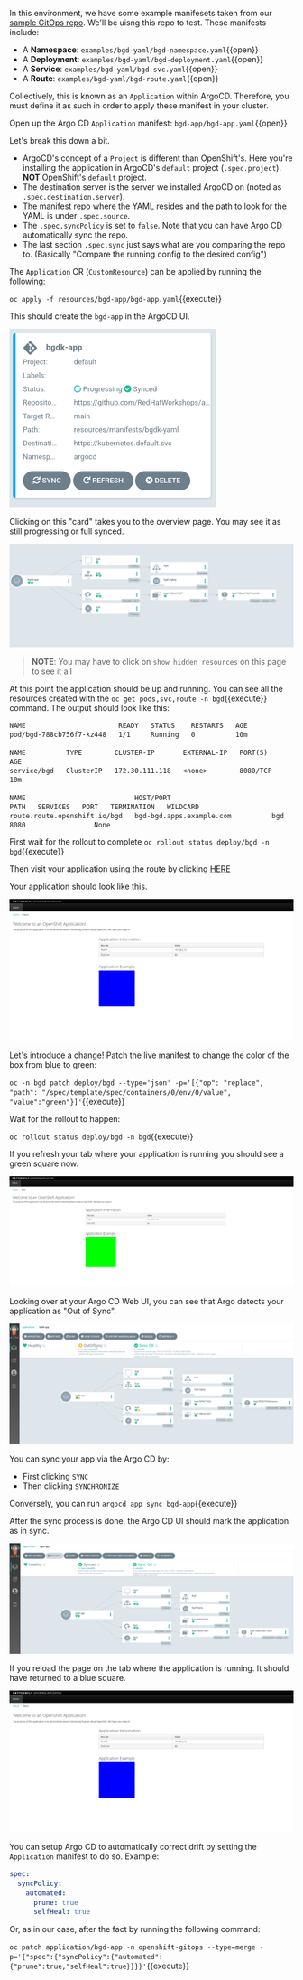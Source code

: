 In this environment, we have some
example manifesets taken from our [sample GitOps
repo](https://github.com/redhat-developer-demos/openshift-gitops-examples).
We'll be uisng this repo to test. These manifests include:

* A **Namespace**: `examples/bgd-yaml/bgd-namespace.yaml`{{open}}
* A **Deployment**: `examples/bgd-yaml/bgd-deployment.yaml`{{open}}
* A **Service**: `examples/bgd-yaml/bgd-svc.yaml`{{open}}
* A **Route**: `examples/bgd-yaml/bgd-route.yaml`{{open}}

Collectively, this is known as an `Application` within ArgoCD. Therefore,
you must define it as such in order to apply these manifest in your
cluster.

Open up the Argo CD `Application` manifest: `bgd-app/bgd-app.yaml`{{open}}

Let's break this down a bit.

* ArgoCD's concept of a `Project` is different than OpenShift's. Here you're installing the application in ArgoCD's `default` project (`.spec.project`). **NOT** OpenShift's `default` project.
* The destination server is the server we installed ArgoCD on (noted as `.spec.destination.server`).
* The manifest repo where the YAML resides and the path to look for the YAML is under `.spec.source`.
* The `.spec.syncPolicy` is set to `false`. Note that you can have Argo CD automatically sync the repo.
* The last section `.spec.sync` just says what are you comparing the repo to. (Basically "Compare the running config to the desired config")

The `Application` CR (`CustomResource`) can be applied by running the following:

`oc apply -f resources/bgd-app/bgd-app.yaml`{{execute}}

This should create the `bgd-app` in the ArgoCD UI.

![bgdk-app](../../assets/gitops/bgdk-app.png)

Clicking on this "card" takes you to the overview page. You may see it as still progressing or full synced. 

![synced-app](../../assets/gitops/synced-app.png)

> **NOTE**: You may have to click on `show hidden resources` on this page to see it all

At this point the application should be up and running. You can see
all the resources created with the `oc get pods,svc,route -n bgd`{{execute}}
command. The output should look like this:

```shell
NAME                       READY   STATUS    RESTARTS   AGE
pod/bgd-788cb756f7-kz448   1/1     Running   0          10m

NAME          TYPE        CLUSTER-IP       EXTERNAL-IP   PORT(S)    AGE
service/bgd   ClusterIP   172.30.111.118   <none>        8080/TCP   10m

NAME                           HOST/PORT                                PATH   SERVICES   PORT   TERMINATION   WILDCARD
route.route.openshift.io/bgd   bgd-bgd.apps.example.com          bgd        8080                 None
```

First wait for the rollout to complete `oc rollout status deploy/bgd -n bgd`{{execute}} 

Then visit your application using the route by clicking [HERE](http://bgd-bgd.[[HOST_SUBDOMAIN]]-80-[[KATACODA_HOST]].environments.katacoda.com)

Your application should look like this.

![bgd](../../assets/gitops/bgd.png)

Let's introduce a change! Patch the live manifest to change the color
of the box from blue to green:

`oc -n bgd patch deploy/bgd --type='json' -p='[{"op": "replace", "path": "/spec/template/spec/containers/0/env/0/value", "value":"green"}]'`{{execute}}

Wait for the rollout to happen:

`oc rollout status deploy/bgd -n bgd`{{execute}}

If you refresh your tab where your application is running you should see a green square now.

![bgd-green](../../assets/gitops/bgd-green.png)

Looking over at your Argo CD Web UI, you can see that Argo detects your
application as "Out of Sync".

![outofsync](../../assets/gitops/out-of-sync.png)

You can sync your app via the Argo CD by:

* First clicking `SYNC`
* Then clicking `SYNCHRONIZE`

Conversely, you can run `argocd app sync bgd-app`{{execute}}

After the sync process is done, the Argo CD UI should mark the application as in sync.

![fullysynced](../../assets/gitops/fullysynced.png)

If you reload the page on the tab where the application is running. It
should have returned to a blue square.

![bgd](../../assets/gitops/bgd.png)

You can setup Argo CD to automatically correct drift by setting the
`Application` manifest to do so. Example:

```yaml
spec:
  syncPolicy:
    automated:
      prune: true
      selfHeal: true
```

Or, as in our case, after the fact by running the following command:

`oc patch application/bgd-app -n openshift-gitops --type=merge -p='{"spec":{"syncPolicy":{"automated":{"prune":true,"selfHeal":true}}}}'`{{execute}}